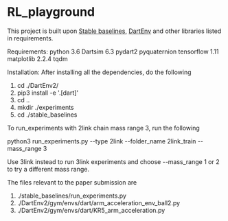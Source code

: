 # RL_playground
This project is built upon [Stable baselines](https://github.com/hill-a/stable-baselines), [DartEnv](https://github.com/DartEnv/dart-env) and other libraries listed in requirements.

Requirements:
python 3.6
Dartsim 6.3
pydart2
pyquaternion
tensorflow 1.11
matplotlib 2.2.4
tqdm

Installation:
After installing all the dependencies, do the following
1. cd ./DartEnv2/
2. pip3 install -e '.[dart]'
3. cd ..
4. mkdir ./experiments
5. cd ./stable_baselines

To run_experiments with 2link chain mass range 3, run the following

python3 run_experiments.py --type 2link --folder_name 2link_train --mass_range 3

Use 3link instead to run 3link experiments and choose --mass_range 1 or 2 to try a different mass range.

The files relevant to the paper submission are 
1. ./stable_baselines/run_experiments.py
2. ./DartEnv2/gym/envs/dart/arm_acceleration_env_ball2.py
3. ./DartEnv2/gym/envs/dart/KR5_arm_acceleration.py
